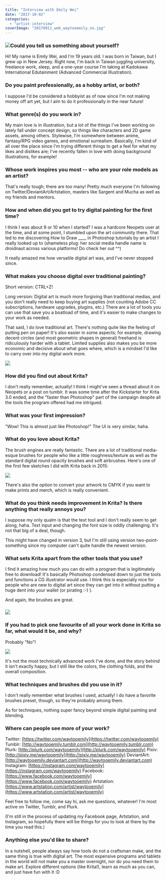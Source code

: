```yaml
---
title: "Interview with Emily Wei"
date: "2017-10-02"
categories: 
  - "artist-interview"
coverImage: "20170911_web_waytooemily_no.jpg"
---
```


### ![](../images/waytooemily_web_tornapart2.jpg)Could you tell us something about yourself?

Hi! My name is Emily Wei, and I'm 19 years old. I was born in Taiwan, but I grew up in New Jersey. Right now, I'm back in Taiwan juggling university, freelance work, sleep, and a one-year course I'm taking at Kadokawa International Edutainment (Advanced Commercial Illustration).

### Do you paint professionally, as a hobby artist, or both?

I suppose I'd be considered a hobbyist as of now since I'm not making money off art yet, but I aim to do it professionally in the near future!

### What genre(s) do you work in?

My main love is in illustration, but a lot of the things I've been working on lately fall under concept design, so things like characters and 2D game assets, among others. Stylewise, I'm somewhere between anime, fantasy/RPG video games, and emotional surrealism. Basically, I'm kind of all over the place since I'm trying different things to get a feel for what my likes and dislikes are; I've recently fallen in love with doing background illustrations, for example!

### Whose work inspires you most -- who are your role models as an artist?

That's really tough; there are too many! Pretty much everyone I'm following on Twitter/DeviantArt/Artstation, masters like Sargent and Mucha as well as my friends and mentors.

### How and when did you get to try digital painting for the first time?

I think I was about 9 or 10 when I started? I was a hardcore Neopets user at the time, and at some point, I stumbled upon the art community there. That led to me discovering How to Draw \_\_\_\_ in Photoshop tutorials by an artist I really looked up to (shameless plug: her social media handle name is droidnaut across various platforms! Do check her out ^^)

It really amazed me how versatile digital art was, and I've never stopped since.

### What makes you choose digital over traditional painting?

Short version: CTRL+Z!

Long version: Digital art is much more forgiving than traditional medias, and you don't really need to keep buying art supplies (not counting Adobe CC subscriptions, hardware upgrades, plugins, etc.) There are a lot of tools you can use that save you a boatload of time, and it's easier to make changes to your work as needed.

That said, I do love traditional art. There's nothing quite like the feeling of putting pen on paper! It's also easier in some aspects; for example, drawing decent circles (and most geometric shapes in general) freehand is ridiculously harder with a tablet. Limited supplies also makes you be more economic and decisive about what goes where, which is a mindset I'd like to carry over into my digital work more.

![](../images/web_waytooemily_odow_levi_umi2.jpg)

### How did you find out about Krita?

I don't really remember, actually! I think I might've seen a thread about it on Neopets or a post on tumblr. It was some time after the Kickstarter for Krita 3.0 ended, and the "faster than Photoshop" part of the campaign despite all the tools the program offered had me intrigued.

### What was your first impression?

"Wow! This is almost just like Photoshop!" The UI is very similar, haha.

### What do you love about Krita?

The brush engines are really fantastic. There are a lot of traditional media-esque brushes for people who like a little roughness/texture as well as the standard digital round opacity brushes and soft airbrushes. Here's one of the first few sketches I did with Krita back in 2015:

![](../images/web_waytooemily_klk_satsuki_adolescent.jpg)

There's also the option to convert your artwork to CMYK if you want to make prints and merch, which is really convenient.

### What do you think needs improvement in Krita? Is there anything that really annoys you?

I suppose my only qualm is that the text tool and I don't really seem to get along, haha. Text input and changing the font size is oddly challenging. It's not that big of a deal, though.

This might have changed in version 3, but I'm still using version two-point-something since my computer can't quite handle the newest version.

### What sets Krita apart from the other tools that you use?

I find it amazing how much you can do with a program that is legitimately free to download! It's basically Photoshop condensed down to just the tools and functions a CG illustrator would use. I think this is especially nice for people who are new to digital art since they can get into it without putting a huge dent into your wallet (or pirating :-) ).

And again, the brushes are great.

### ![](../images/kritabrushes.jpeg)

### If you had to pick one favourite of all your work done in Krita so far, what would it be, and why?

Probably "No"!

![](../images/20170911_web_waytooemily_no.jpg)

It's not the most technically advanced work I've done, and the story behind it isn't exactly happy, but I still like the colors, the clothing folds, and the overall composition.

### What techniques and brushes did you use in it?

I don't really remember what brushes I used, actually! I do have a favorite brushes preset, though, so they're probably among them.

As for techniques, nothing super fancy beyond simple digital painting and blending.

### Where can people see more of your work?

Twitter: [https://twitter.com/waytooemily](https://twitter.com/waytooemily) Tumblr: [http://waytooemily.tumblr.com](http://waytooemily.tumblr.com) Plurk: [http://plurk.com/waytooemily](http://plurk.com/waytooemily) Pixiv: [http://pixiv.me/waytooemily](http://pixiv.me/waytooemily) DeviantArt: [http://waytooemily.deviantart.com](http://waytooemily.deviantart.com) Instagram: [https://instagram.com/waytooemily](https://instagram.com/waytooemily) Facebook: [https://www.facebook.com/waytooemily](https://www.facebook.com/waytooemily) Artstation: [https://www.artstation.com/artist/waytooemily](https://www.artstation.com/artist/waytooemily)

Feel free to follow me, come say hi, ask me questions, whatever! I'm most active on Twitter, Tumblr, and Plurk.

(I'm still in the process of updating my Facebook page, Artstation, and Instagram, so hopefully there will be things for you to look at there by the time you read this.)

### Anything else you'd like to share?

In a nutshell, people always say how tools do not a craftsman make, and the same thing is true with digital art. The most expensive programs and tablets in the world will not make you a master overnight, nor do you need them to make art. Explore different options (like Krita!), learn as much as you can, and just have fun with it :D
